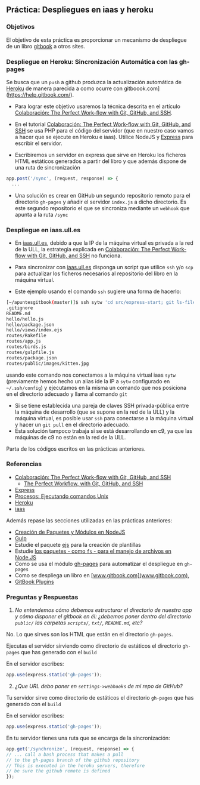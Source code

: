 ## Práctica: Despliegues en iaas y heroku

### Objetivos

El objetivo de esta práctica  es proporcionar un mecanismo de despliegue de un libro [gitbook](../apuntes/gitbooknotas/README.md)
a otros sites.

### Despliegue en Heroku: Sincronización Automática con las gh-pages

Se busca que un `push` a github produzca la actualización
automática de [Heroku](../recursos/heroku.md) de manera parecida a como ocurre con gitboook.com](https://help.gitbook.com/).

* Para lograr este objetivo usaremos la técnica descrita
en el artículo [Colaboración: The Perfect Work-flow with Git, GitHub, and SSH](../apuntes/colaboracion/README.md).

* En el tutorial [Colaboración: The Perfect Work-flow with Git, GitHub, and SSH](../apuntes/colaboracion/README.md) se usa PHP para el código del servidor (que en nuestro caso vamos a hacer que se ejecute en Heroku e iaas). Utilice NodeJS y  [Express](../apuntes/express/README.md) para escribir el servidor.

* Escribiremos un servidor en express que sirve en Heroku los ficheros HTML estáticos generados a partir del libro y que además dispone de una ruta de sincronización
```javascript
app.post('/sync', (request, response) => {
  ...
```

* Una solución es crear en GitHub un segundo repositorio remoto para el directorio `gh-pages` y añadir el servidor `index.js` a dicho directorio. Es este segundo repositorio el que se sincroniza mediante un `webhook` que apunta a la ruta `/sync`

### Despliegue en iaas.ull.es

* En [iaas.ull.es](../recursos/iaas.md), debido a que la IP de la máquina virtual es privada a la red de la ULL, la estrategia explicada en
[Colaboración: The Perfect Work-flow with Git, GitHub, and SSH](../apuntes/colaboracion/README.md)
no funciona.
* Para sincronizar con [iaas.ull.es](../recursos/iaas.md) disponga un script que utilice `ssh` y/o `scp` para actualizar los ficheros necesarios al repositorio del libro en la máquina virtual.

* Este ejemplo usando el comando `ssh` sugiere una forma de hacerlo:

```bash
[~/apuntesgitbook(master)]$ ssh sytw 'cd src/express-start; git ls-files'
.gitignore
README.md
hello/hello.js
hello/package.json
hello/views/index.ejs
routes/Rakefile
routes/app.js
routes/birds.js
routes/gulpfile.js
routes/package.json
routes/public/images/kitten.jpg
```
usando este comando nos conectamos a la máquina virtual iaas `sytw` (previamente hemos hecho un alias ide la IP a `sytw` configurado en `~/.ssh/config`) y ejecutamos en la misma un comando que nos posiciona en el directorio adecuado y llama al comando `git`
* Si se tiene establecida una pareja de claves SSH privada-pública entre la máquina de desarrollo (que se supone en la red de la ULL) y la máquina virtual, es posible usar `ssh` para conectarse a la máquina virtual y hacer un `git pull` en el directorio adecuado.
* Esta solución tampoco trabaja si se está desarrollando en c9, ya que las máquinas de c9 no están en la red de la ULL.


Parta de los códigos escritos en las prácticas anteriores.


### Referencias

* [Colaboración: The Perfect Work-flow with Git, GitHub, and SSH](../apuntes/colaboracion/README.md)
  * [The Perfect Workflow, with Git, GitHub, and SSH](https://code.tutsplus.com/tutorials/the-perfect-workflow-with-git-github-and-ssh--net-19564)
* [Express](../apuntes/express/README.md)
* [Procesos: Ejecutando comandos Unix](../apuntes/processes/README.md)
* [Heroku](../recursos/heroku.md)
* [iaas](../recursos/iaas.md)



Además repase las secciones utilizadas en las prácticas anteriores:

* [Creación de Paquetes y Módulos en NodeJS](../apuntes/nodejspackages.md)
* [Gulp](../apuntes/gulp/README.md)
* Estudie el paquete [ejs](https://www.npmjs.com/package/ejs)
para la creación de plantillas
* Estudie [los paquetes - como `fs` - para el manejo de archivos en Node.JS](../apuntes/fs.md)
* Como se usa el módulo [gh-pages](https://www.npmjs.com/package/gh-pages) para automatizar el despliegue en `gh-pages`
* Como se despliega un libro en [www.gitbook.com](www.gitbook.com),
* [GitBook Plugins](https://plugins.gitbook.com/)

### Preguntas y Respuestas

1. *No entendemos cómo debemos estructurar el directorio de nuestra app y cómo disponer el gitbook en él: ¿debemos poner dentro del directorio `public/` las carpetas `scripts/`, `txt/`, `README.md`, etc?*

  No. Lo que sirves son los HTML que están en el directorio `gh-pages`.

 Ejecutas el servidor sirviendo como directorio de estáticos el directorio `gh-pages` que has generado con el `build`

 En el servidor escribes:

  ```javascript
  app.use(express.static('gh-pages'));
  ```
2. *¿Que URL debo poner en `settings->webhooks` de mi repo de GitHub?*

  Tu servidor sirve como directorio de estáticos el directorio `gh-pages` que has generado con el `build`

  En el servidor escribes:

  ```javascript
  app.use(express.static('gh-pages'));
  ```

  En tu servidor tienes una ruta que se encarga de la sincronización:

  ```javascript
  app.get('/synchronize', (request, response) => {
  // ... call a bash process that makes a pull
  // to the gh-pages branch of the github repository
  // This is executed in the heroku servers, therefore
  // be sure the github remote is defined
  });
  ```
